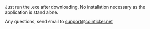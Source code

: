 Just run the .exe after downloading. No installation necessary as the application is stand alone. 

Any questions, send email to support@cointicker.net
